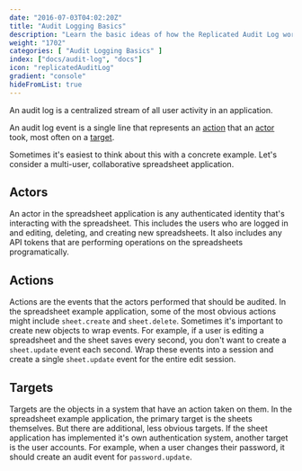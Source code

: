 ```yaml
---
date: "2016-07-03T04:02:20Z"
title: "Audit Logging Basics"
description: "Learn the basic ideas of how the Replicated Audit Log works and how to use it"
weight: "1702"
categories: [ "Audit Logging Basics" ]
index: ["docs/audit-log", "docs"]
icon: "replicatedAuditLog"
gradient: "console"
hideFromList: true
---
```


An audit log is a centralized stream of all user activity in an application.

An audit log event is a single line that represents an [action](/docs/audit-log/how-to/actions) that an [actor](/docs/audit-log/how-to/actors) took, most often on a [target](/docs/audit-log/how-to/targets).

Sometimes it's easiest to think about this with a concrete example. Let's consider a multi-user, collaborative spreadsheet application.

## Actors
An actor in the spreadsheet application is any authenticated identity that's interacting with the spreadsheet. This includes the users who are logged in and editing, deleting, and creating new spreadsheets. It also includes any API tokens that are performing operations on the spreadsheets programatically.

## Actions
Actions are the events that the actors performed that should be audited. In the spreadsheet example application, some of the most obvious actions might include `sheet.create` and `sheet.delete`. Sometimes it's important to create new objects to wrap events. For example, if a user is editing a spreadsheet and the sheet saves every second, you don't want to create a `sheet.update` event each second. Wrap these events into a session and create a single `sheet.update` event for the entire edit session.

## Targets
Targets are the objects in a system that have an action taken on them. In the spreadsheet example application, the primary target is the sheets themselves. But there are additional, less obvious targets. If the sheet application has implemented it's own authentication system, another target is the user accounts. For example, when a user changes their password, it should create an audit event for `password.update`.

